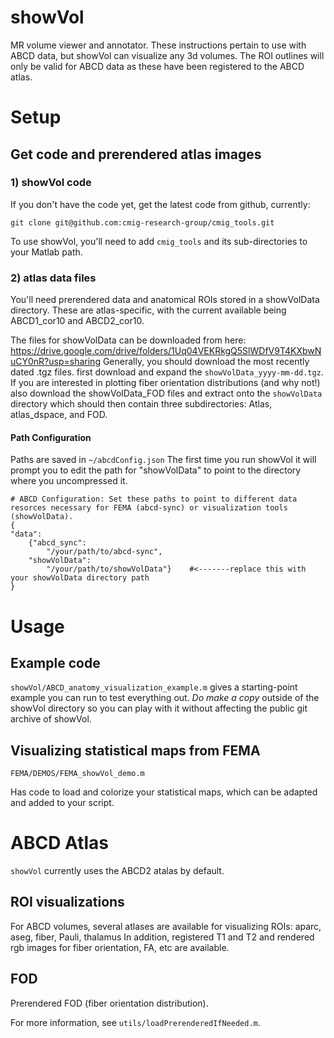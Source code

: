 # showVol
MR volume viewer and annotator. These instructions pertain to use with ABCD data, but showVol can visualize any 3d volumes. The ROI outlines will only be valid for ABCD data as these have been registered to the ABCD atlas.

# Setup

## Get code and prerendered atlas images

### 1) showVol code

If you don't have the code yet, get the latest code from github, currently:

```git clone git@github.com:cmig-research-group/cmig_tools.git```

To use showVol, you'll need to add `cmig_tools` and its sub-directories to your Matlab path.

### 2) atlas data files

You'll need prerendered data and anatomical ROIs stored in a showVolData directory. These are atlas-specific, with the current available being ABCD1_cor10 and ABCD2_cor10.

The files for showVolData can be downloaded from here: https://drive.google.com/drive/folders/1Uq04VEKRkgQ5SlWDfV9T4KXbwNuCY0nR?usp=sharing
Generally, you should download the most recently dated .tgz files. first download and expand the ```showVolData_yyyy-mm-dd.tgz```. If you are interested in plotting fiber orientation distributions (and why not!) also download the showVolData_FOD files and extract onto the ```showVolData``` directory which should then contain three subdirectories: Atlas, atlas_dspace, and FOD.

#### Path Configuration
Paths are saved in ```~/abcdConfig.json```
The first time you run showVol it will prompt you to edit the path for "showVolData" to point to the directory where you uncompressed it.

```
# ABCD Configuration: Set these paths to point to different data resorces necessary for FEMA (abcd-sync) or visualization tools (showVolData).
{
"data":
	{"abcd_sync":
		"/your/path/to/abcd-sync",
	"showVolData":
		"/your/path/to/showVolData"}    #<-------replace this with your showVolData directory path
}
```

# Usage

## Example code

```showVol/ABCD_anatomy_visualization_example.m``` gives a starting-point example you can run to test everything out. *Do make a copy* outside of the showVol directory so you can play with it without affecting the public git archive of showVol.

## Visualizing statistical maps from FEMA

```FEMA/DEMOS/FEMA_showVol_demo.m```

Has code to load and colorize your statistical maps, which can be adapted and added to your script.

# ABCD Atlas 

```showVol``` currently uses the ABCD2 atalas by default.

## ROI visualizations

For ABCD volumes, several atlases are available for visualizing ROIs: aparc, aseg, fiber, Pauli, thalamus
In addition, registered T1 and T2 and rendered rgb images for fiber orientation, FA, etc are available.

## FOD

Prerendered FOD (fiber orientation distribution).

For more information, see ```utils/loadPrerenderedIfNeeded.m```.

